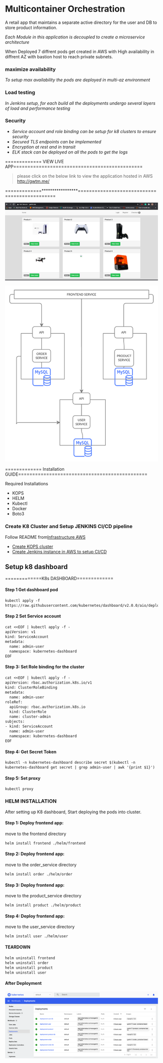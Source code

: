 # Multicontainer Orchestration

A retail app that maintains a separate active directory for the user and DB to store product information.

*Each Module in this application is decoupled to create a microservice architecture* 

When Deployed 7 diffrent pods get created in AWS with High availability in diffrent AZ with bastion host to reach private subnets. 

### maximize availability
*To setup max availability the pods are deployed in multi-az environment*

### Load testing
*In Jenkins setup, for each build all the deployments undergo several layers of load and performance testing*

### Security
* *Service account and role binding can be setup for k8 clusters to ensure security*
* *Secured TLS endpoints can be implemented*
* *Encryption at rest and in transit*
* *ELK stack can be deployed on all the pods to get the logs*

============= VIEW LIVE APP==============================================
> please click on the below link to view the application hosted in AWS
> http://gwtm.me/

=============*****************==============================================

![Application hosted in AWS](Images/Applicationhosted-AWS.png)


![Workflow and basic architecture](Images/Architecture.png)



 ============= Installation GUIDE==============================================

Required Installations

* KOPS
* HELM
* Kubectl
* Docker 
* Boto3 

### Create K8 Cluster and Setup JENKINS CI/CD pipeline

 Follow README from[Infrastructure AWS](https://github.com/Gwtm11/Infrastructure-AWS)
 * [Create KOPS cluster](https://github.com/Gwtm11/Infrastructure-AWS/tree/main/Infrastructure-kubernetes)
 * [Create Jenkins instance in AWS to setup CI/CD ](https://github.com/Gwtm11/Infrastructure-AWS/tree/main/infrastructure-jenkins)




## Setup k8 dashboard

 =============K8s DASHBOARD=============
#### Step 1 Get dashboard pod
```
kubectl apply -f https://raw.githubusercontent.com/kubernetes/dashboard/v2.0.0/aio/deploy/recommended.yaml
```

#### Step 2 Set Service account

```
cat <<EOF | kubectl apply -f -
apiVersion: v1
kind: ServiceAccount
metadata:
  name: admin-user
  namespace: kubernetes-dashboard
EOF
```

#### Step 3: Set Role binding for the cluster
```
cat <<EOF | kubectl apply -f -
apiVersion: rbac.authorization.k8s.io/v1
kind: ClusterRoleBinding
metadata:
  name: admin-user
roleRef:
  apiGroup: rbac.authorization.k8s.io
  kind: ClusterRole
  name: cluster-admin
subjects:
- kind: ServiceAccount
  name: admin-user
  namespace: kubernetes-dashboard
EOF
```

#### Step 4: Get Secret Token

```
kubectl -n kubernetes-dashboard describe secret $(kubectl -n kubernetes-dashboard get secret | grep admin-user | awk '{print $1}')
```

#### Step 5: Set proxy
```
kubectl proxy
```

### HELM INSTALLATION

After setting up K8 dashboard, Start deploying the pods into cluster.

#### Step 1: Deploy frontend app:
move to the frontend directory
```
helm install frontend ./helm/frontend
```

#### Step 2: Deploy frontend app:
move to the order_service directory
```
helm install order ./helm/order
```

#### Step 3: Deploy frontend app:
move to the product_service directory
```
helm install product ./helm/product
```

#### Step 4: Deploy frontend app:
move to the user_service directory
```
helm install user ./helm/user
```


#### TEARDOWN
```
helm uninstall frontend
helm uninstall order
helm uninstall product
helm uninstall user
```

#### After Deployment

![Deployment](Images/Deployments.png)


